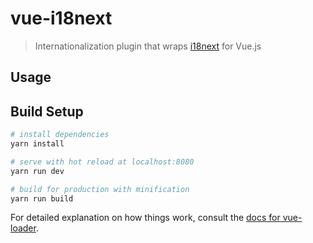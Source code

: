 # vue-i18next

> Internationalization plugin that wraps [i18next](http://i18next.com/) for Vue.js

## Usage



## Build Setup

``` bash
# install dependencies
yarn install

# serve with hot reload at localhost:8080
yarn run dev

# build for production with minification
yarn run build
```

For detailed explanation on how things work, consult the [docs for vue-loader](http://vuejs.github.io/vue-loader).
